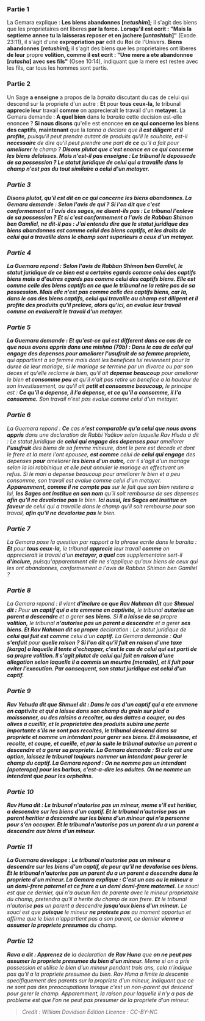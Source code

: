 
### Partie 1
La Gemara explique : <b>Les biens abandonnes</b> <b>[<i>netushim</i>];</b> il s'agit des biens que les proprietaires ont liberes <b>par la force. Lorsqu'il est ecrit : "Mais la septieme annee tu la laisseras reposer et en jachere [<i>untashtah</i>]"</b> (Exode 23:11), il s'agit d'une <b>expropriation par</b> edit du <b>Roi</b> de l'Univers. <b>Biens abandonnes</b> <b>[<i>retushim</i>];</b> il s'agit des biens que les proprietaires ont liberes <b>de leur</b> propre <b>volition, comme il est ecrit : "Une mere a ete abandonnee [<i>rutasha</i>] avec ses fils"</b> (Osee 10:14), indiquant que la mere est restee avec les fils, car tous les hommes sont partis.

### Partie 2
Un Sage <b>a enseigne</b> a propos de la <i>baraita</i> discutant du cas de celui qui descend sur la propriete d'un autre : <b>Et</b> pour <b>tous ceux-la,</b> le tribunal <b>apprecie leur</b> travail <b>comme</b> on apprecierait le travail d'un <b>metayer.</b> La Gemara demande : <b>A quel bien</b> dans le <i>baraita</i> cette decision est-elle enoncee ? <b>Si nous disons</b> qu'elle est enoncee <b>en ce qui concerne les biens des captifs</b>, <b>maintenant</b> que la <i>tanna</b> a declare que <b>il est diligent et il profite,</b> puisqu'il peut prendre autant de produits qu'il le souhaite, est-il <b>necessaire</b> de dire qu'il peut prendre une part <b>de ce</b> qu'il a fait pour <b>ameliorer</b> le champ ? <b>Disons plutot que c'est enonce <b>en ce qui concerne les biens delaisses</b>. <b>Mais n'est-il pas enseigne :</b> Le tribunal <b>le depossede de sa possession ?</b> Le statut juridique de celui qui a travaille dans le champ n'est pas du tout similaire a celui d'un metayer.

### Partie 3
<b>Disons plutot,</b> qu'il est dit <b>en ce qui concerne les biens abandonnes</b>. La Gemara demande : <b>Selon l'avis de qui</b> ? <b>Si l'on dit que c'est conformement</b> a l'avis des <b>sages, ne disent-ils pas :</b> Le tribunal <b>l'enleve de sa possession ?</b> Et <b>si</b> c'est conformement a l'avis de <b>Rabban Shimon ben Gamliel, ne dit-il pas : J'ai entendu dire que</b> le statut juridique des biens <b>abandonnes</b> <b>est comme</b> celui des biens <b>captifs</b>, et les droits de celui qui a travaille dans le champ sont superieurs a ceux d'un metayer.

### Partie 4
La Guemara repond : Selon l'avis de Rabban Shimon ben Gamliel, le statut juridique de ce bien est a certains egards <b>comme</b> celui des <b>captifs</b> biens <b>mais</b> a d'autres egards <b>pas</b> comme celui des <b>captifs</b> biens. Elle est <b>comme</b> celle des <b>biens captifs</b> en ce que le tribunal <b>ne la retire pas de sa possession. Mais</b> elle n'est <b>pas</b> comme celle des <b>captifs</b> biens, <b>car la,</b> dans le cas des biens captifs, celui qui travaille au champ est <b>diligent et il profite</b> des produits qu'il preleve, <b>alors qu'ici, on evalue leur</b> travail <b>comme</b> on evaluerait le travail d'un <b>metayer.</b>

### Partie 5
La Guemara demande : <b>Et qu'est-ce qui est different</b> dans ce cas <b>de ce que nous avons appris</b> dans une mishna (79b) : Dans le cas de <b>celui qui engage des depenses pour</b> ameliorer <b>l'usufruit de sa femme</b> propriete,</b> qui appartient a sa femme mais dont les benefices lui reviennent pour la duree de leur mariage, si le mariage se termine par un divorce ou par son deces et qu'elle reclame le bien, qu'il ait <b>depense beaucoup</b> pour ameliorer le bien <b>et consomme peu</b> et qu'il n'ait pas retire un benefice a la hauteur de son investissement, ou qu'il ait <b>petit et consomme beaucoup,</b> le principe est : <b>Ce qu'il a depense, il l'a depense, et ce qu'il a consomme, il l'a consomme.</b> Son travail n'est pas evalue comme celui d'un metayer.

### Partie 6
La Guemara repond : <b>Ce</b> cas <b>n'est comparable qu'a celui que nous avons appris</b> dans une declaration de Rabbi Yaâkov selon laquelle Rav Hisda a dit : Le statut juridique de <b>celui qui engage des depenses pour</b> ameliorer <b>l'usufruit</b> des biens de sa femme mineure,</b> dont le pere est decede et dont le frere et la mere l'ont epousee, <b>est comme</b> celui de <b>celui qui engage</b> des depenses <b>pour</b> ameliorer <b>les biens d'un autre,</b> car il s'agit d'un mariage selon la loi rabbinique et elle peut annuler le mariage en effectuant un refus. Si le mari a depense beaucoup pour ameliorer le bien et a peu consomme, son travail est evalue comme celui d'un metayer. <b>Apparemment, comme il ne compte pas</b> sur le fait que son bien restera a lui, <b>les Sages ont institue en son nom</b> qu'il soit rembourse de ses depenses <b>afin qu'il ne devalorise pas</b> le bien. <b>Ici aussi, les Sages ont institue en faveur</b> de celui qui a travaille dans le champ qu'il soit rembourse pour son travail, <b>afin qu'il ne devalorise pas</b> le bien.

### Partie 7
La Gemara pose la question par rapport a la phrase ecrite dans le <i>baraita</i> : <b>Et</b> pour <b>tous ceux-la,</b> le tribunal <b>apprecie</b> leur travail <b>comme</b> on apprecierait le travail d'un <b>metayer, a quel</b> cas supplementaire sert-il <b>d'inclure,</b> puisqu'apparemment elle ne s'applique qu'aux biens de ceux qui les ont abandonnes, conformement a l'avis de Rabban Shimon ben Gamliel ?

### Partie 8
La Gemara repond : Il vient <b>d'inclure ce que Rav Nahman dit</b> que <b>Shmuel dit :</b> Pour <b>un captif qui a ete emmene en captivite,</b> le tribunal <b>autorise un parent a descendre</b> et a gerer <b>ses biens.</b> Si <b>il a laisse de sa</b> propre <b>volition,</b> le tribunal <b>n'autorise pas un parent a descendre</b> et a gerer <b>ses biens. Et Rav Nahman dit sa propre</b> declaration : Le statut juridique de <b>celui qui fuit est comme</b> celui d'un <b>captif.</b> La Gemara demande : <b>Qui s'enfuit</b> pour <b>quelle raison ? <b>Si l'on dit</b> qu'il fuit <b>en raison d'une taxe [<i>karga</i>]</b> a laquelle il tente d'echapper, <b>c'est</b> le cas de celui qui est parti <b>de</b> sa propre <b>volition. Il s'agit plutot de celui qui <b>fuit en raison</b> d'une allegation selon laquelle il a commis un <b>meurtre [<i>meradin</i>],</b> et il fuit pour eviter l'execution. Par consequent, son statut juridique est celui d'un captif.

### Partie 9
<b>Rav Yehuda dit</b> que <b>Shmuel dit : </b> Dans le cas d'un <b>captif qui a ete emmene en captivite et qui a laisse</b> dans son champ <b>du grain sur pied a moissonner,</b> ou <b>des raisins a recolter,</b> ou <b>des dattes a couper,</b> ou <b>des olives a cueillir,</b> et le proprietaire des produits subira une perte importante s'ils ne sont pas recoltes, <b>le tribunal descend dans sa propriete et nomme un intendant</b> pour gerer ses biens. <b>Et il moissonne, et recolte, et coupe, et cueille, et par la suite</b> le tribunal <b>autorise un parent a descendre</b> et a gerer <b>sa propriete.</b> La Gemara demande : Si cela est une option, <b>laissez</b> le tribunal <b>toujours nommer un intendant</b> pour gerer le champ du captif. La Gemara repond : <b>On ne nomme pas un intendant [<i>apoteropa</i>] pour les barbus,</b> c'est-a-dire les adultes. On ne nomme un intendant que pour les orphelins.

### Partie 10
<b>Rav Huna dit :</b> Le tribunal <b>n'autorise pas un mineur,</b> meme s'il est heritier, <b>a descendre sur les biens d'un captif. Et</b> le tribunal n'autorise <b>pas</b> un parent</b> heritier a descendre <b>sur les biens d'un mineur</b> qui n'a personne pour s'en occuper. <b>Et</b> le tribunal n'autorise <b>pas</b> <b>un parent du a un parent</b> a descendre <b>aux biens d'un mineur.</b>

### Partie 11
La Guemara developpe : Le tribunal <b>n'autorise pas un mineur a descendre sur les biens d'un captif, de peur qu'il ne devalorise ces biens. Et</b> le tribunal n'autorise <b>pas</b> <b>un parent du a un parent</b> a descendre <b>dans la propriete d'un mineur.</b> La Gemara explique : C'est un cas <b>ou</b> le mineur a un demi-frere paternel et ce frere a <b>un demi</b> demi-frere maternel.</b> Le souci est que ce dernier, qui n'a aucun lien de parente avec le mineur proprietaire du champ, pretendra qu'il a herite du champ de son frere. <b>Et</b> le tribunal n'autorise <b>pas</b> un parent</b> a descendre <b>jusqu'aux biens d'un mineur.</b> Le souci est que <b>puisque</b> le mineur <b>ne proteste pas</b> au moment opportun et affirme que le bien n'appartient pas a son parent, ce dernier <b>vienne a assumer la propriete presumee</b> du champ.

### Partie 12
<b>Rava a dit : Apprenez de</b> la declaration <b>de Rav Huna</b> que <b>on ne peut pas assumer la propriete presumee du bien d'un mineur.</b> Meme si on a pris possession et utilise le bien d'un mineur pendant trois ans, cela n'indique pas qu'il a la propriete presumee du bien. Rav Huna a limite la descente specifiquement des parents sur la propriete d'un mineur, indiquant que ce ne sont pas des preoccupations lorsque c'est un non-parent qui descend pour gerer le champ. Apparemment, la raison pour laquelle il n'y a pas de probleme est que l'on ne peut pas presumer de la propriete d'un mineur.

>Credit : William Davidson Edition
>Licence : CC-BY-NC